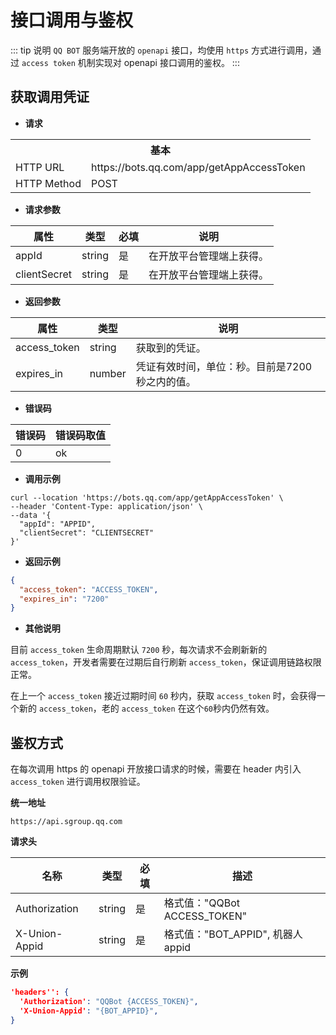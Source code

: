 
# 接口调用与鉴权

<!-- > QQ BOT 服务端开放的 openapi 接口，均使用 https 方式进行调用，通过  `access token` 机制实现对 openapi 接口调用的鉴权。 -->

::: tip 说明
`QQ BOT` 服务端开放的 `openapi` 接口，均使用 `https` 方式进行调用，通过  `access token` 机制实现对 openapi 接口调用的鉴权。
:::

## 获取调用凭证

- **请求**

<table>
	<tr>
	  <th colspan="2">基本</th>
	</tr>
	<tr>
    <td>HTTP URL</td>
    <td>https://bots.qq.com/app/getAppAccessToken</td>
	</tr>
	<tr>
    <td>HTTP Method</td>
    <td>POST</td>
	</tr>
	<!-- <tr>
    <td>接口频率限制</td>
    <td></td>
	</tr> -->
</table>

- **请求参数**

| **属性** | **类型** | **必填** | **说明** |
| --- | --- | --- | --- |
| appId | string | 是 | 在开放平台管理端上获得。 |
| clientSecret | string | 是 | 在开放平台管理端上获得。 |

- **返回参数**

| **属性** | **类型** | **说明** |
| --- | --- | --- |
| access_token | string | 获取到的凭证。 |
| expires_in | number | 凭证有效时间，单位：秒。目前是7200秒之内的值。 |

- **错误码**

| **错误码** | **错误码取值** |
| --- | --- |
| 0 | ok |

- **调用示例**

```shell
curl --location 'https://bots.qq.com/app/getAppAccessToken' \
--header 'Content-Type: application/json' \
--data '{
  "appId": "APPID",
  "clientSecret": "CLIENTSECRET"
}'
```

- **返回示例**
```json
{
  "access_token": "ACCESS_TOKEN",
  "expires_in": "7200"
}
```

- **其他说明**

目前 `access_token` 生命周期默认 `7200` 秒，每次请求不会刷新新的 `access_token`，开发者需要在过期后自行刷新 `access_token`，保证调用链路权限正常。

在上一个 `access_token` 接近过期时间 `60` 秒内，获取 `access_token` 时，会获得一个新的 `access_token`，老的 `access_token` 在这个`60`秒内仍然有效。

## 鉴权方式

在每次调用 https 的 openapi 开放接口请求的时候，需要在 header 内引入 `access_token` 进行调用权限验证。

**统一地址**

```
https://api.sgroup.qq.com
```


**请求头**

| 名称 | 类型 | 必填 | 描述 |
| --- | --- | --- | --- |
| Authorization | string | 是 | 格式值："QQBot ACCESS_TOKEN" |
| X-Union-Appid | string | 是 | 格式值："BOT_APPID", 机器人 appid |

**示例**
```json
'headers'': {
  'Authorization': "QQBot {ACCESS_TOKEN}",
  'X-Union-Appid': "{BOT_APPID}",
}
```

<!-- ## 调用权限错误码

与  `access token` 权限有关的错误码。 -->
